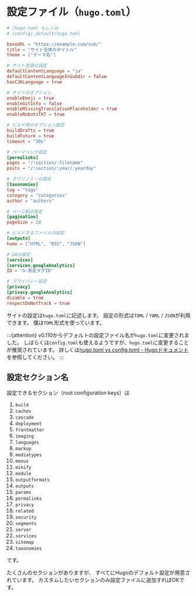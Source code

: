 # 設定ファイル（``hugo.toml``）

```toml
# /hugo.toml もしくは
# /config/_default/hugo.toml

baseURL = "https://example.com/sub/"
title = "サイト全体のタイトル"
theme = ["テーマ名"]

# サイト言語の設定
defaultContentLanguage = "ja"
defaultContentLanguageInSubdir = false
hasCJKLanguage = true

# サイトのオプション
enableEmoji = true
enableGitInfo = false
enableMissingTranslationPlaceholder = true
enableRobotsTXT = true

# ビルド時のオプション設定
buildDrafts = true
buildFuture = true
timeout = "30s"

# パーマリンク設定
[permalinks]
pages = "/:section/:filename"
posts = "/:section/:year/:yearday"

# タクソノミーの設定
[taxonomies]
tag = "tags"
category = "categories"
author = "authors"

# ページ割の設定
[pagination]
pageSize = 20

# ビルドするファイルの設定
[outputs]
home = ["HTML", "RSS", "JSON"]

# GAの設定
[services]
[services.googleAnalytics]
ID = "G-測定タグID"

# プライバシー設定
[privacy]
[privacy.googleAnalytics]
disable = true
respectDoNotTrack = true
```

サイトの設定は``hugo.toml``に記述します。
設定の形式は``TOML`` / ``YAML`` / ``JSON``が利用できます。
僕は``TOML``形式を使っています。

:::{attention}
v0.110からデフォルトの設定ファイル名が``hugo.toml``に変更されました。
しばらくは``config.toml``も使えるようですが、``hugo.toml``に変更することが推奨されています。
詳しくは[hugo.toml vs config.toml - Hugoドキュメント](https://gohugo.io/getting-started/configuration/#hugotoml-vs-configtoml)を参照してください。
:::

## 設定セクション名

設定できるセクション（root configuration keys）は

1. `build`
2. `caches`
3. `cascade`
4. `deployment`
5. `frontmatter`
6. `imaging`
7. `languages`
8. `markup`
9. `mediatypes`
10. `menus`
11. `minify`
12. `module`
13. `outputformats`
14. `outputs`
15. `params`
16. `permalinks`
17. `privacy`
18. `related`
19. `security`
20. `segments`
21. `server`
22. `services`
23. `sitemap`
24. `taxonomies`

です。

たくさんのセクションがありますが、
すべてにHugoのデフォルト設定が用意されています。
カスタムしたいセクションのみ設定ファイルに追加すればOKです。
